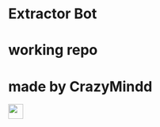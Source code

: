 # Extractor Bot
# working repo
# made by CrazyMindd

<a href="https://heroku.com/deploy?template=https://github.com/suraj65465345/ID-Pass-to-Txt-Extractor">
     <img height="30px" src="https://img.shields.io/badge/Deploy%20To%20Heroku-blueviolet?style=for-the-badge&logo=heroku">
  </a>
